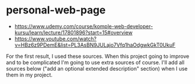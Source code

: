 # personal-web-page

- https://www.udemy.com/course/komple-web-developer-kursu/learn/lecture/17801896?start=15#overview
- https://www.youtube.com/watch?v=HBz6z9PDemE&list=PL3AsBN9JULajo7Vfq1haOdgwkGkT0UkuF

For the first result, I used these sources. When this project going to improve and to be complicated I'm going to use extra sources of course. I'll add all sources below ("add an optional extended description" section) when I use them in my project.
